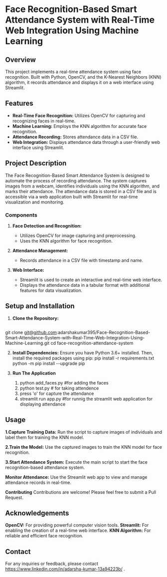 # Face Recognition-Based Smart Attendance System with Real-Time Web Integration Using Machine Learning

## Overview
This project implements a real-time attendance system using face recognition. Built with Python, OpenCV, and the K-Nearest Neighbors (KNN) algorithm, it records attendance and displays it on a web interface using Streamlit.

## Features
- **Real-Time Face Recognition:** Utilizes OpenCV for capturing and recognizing faces in real-time.
- **Machine Learning:** Employs the KNN algorithm for accurate face recognition.
- **Attendance Recording:** Stores attendance data in a CSV file.
- **Web Integration:** Displays attendance data through a user-friendly web interface using Streamlit.

## Project Description
The Face Recognition-Based Smart Attendance System is designed to automate the process of recording attendance. The system captures images from a webcam, identifies individuals using the KNN algorithm, and marks their attendance. The attendance data is stored in a CSV file and is accessible via a web application built with Streamlit for real-time visualization and monitoring.

### Components
1. **Face Detection and Recognition:**
   - Utilizes OpenCV for image capturing and preprocessing.
   - Uses the KNN algorithm for face recognition.
   
2. **Attendance Management:**
   - Records attendance in a CSV file with timestamp and name.

3. **Web Interface:**
   - Streamlit is used to create an interactive and real-time web interface.
   - Displays the attendance data in a tabular format with additional features for data visualization.

## Setup and Installation
1. **Clone the Repository:**
   ```bash
git clone git@github.com:adarshakumar395/Face-Recognition-Based-Smart-Attendance-System-with-Real-Time-Web-Integration-Using-Machine-Learning.git
cd face-recognition-attendance-system

2. **Install Dependencies:**
Ensure you have Python 3.6+ installed. Then, install the required packages using pip:
pip install -r requirements.txt
python -m pip install --upgrade pip  

4. **Run The Application**
   1. python add_faces.py   #for adding the faces
   2. python test.py     # for taking attendence
   3. press 'o' for capture the attendance
   4. streamlit run app.py #for runnig the streamlit web application for displaying attendance

## Usage
**1.Capture Training Data:**
Run the script to capture images of individuals and label them for training the KNN model.

**2.Train the Model:**
Use the captured images to train the KNN model for face recognition.

**3.Start Attendance System:**
Execute the main script to start the face recognition-based attendance system.

**Monitor Attendance:**
Use the Streamlit web app to view and manage attendance records in real-time.

**Contributing**
Contributions are welcome! Please feel free to submit a Pull Request.

## Acknowledgements ##
**OpenCV:** For providing powerful computer vision tools.
**Streamlit:** For enabling the creation of a real-time web interface.
**KNN Algorithm:** For reliable and efficient face recognition.

## Contact ##
For any inquiries or feedback, please contact https://www.linkedin.com/in/adarsha-kumar-13a94223b/ .
